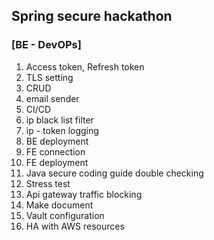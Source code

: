 ## Spring secure hackathon

### [BE - DevOPs]
1. Access token, Refresh token
2. TLS setting
3. CRUD
4. email sender
5. CI/CD
6. ip black list filter
7. ip - token logging
8. BE deployment
9. FE connection
10. FE deployment
11. Java secure coding guide double checking
12. Stress test
13. Api gateway traffic blocking
14. Make document
15. Vault configuration
16. HA with AWS resources
